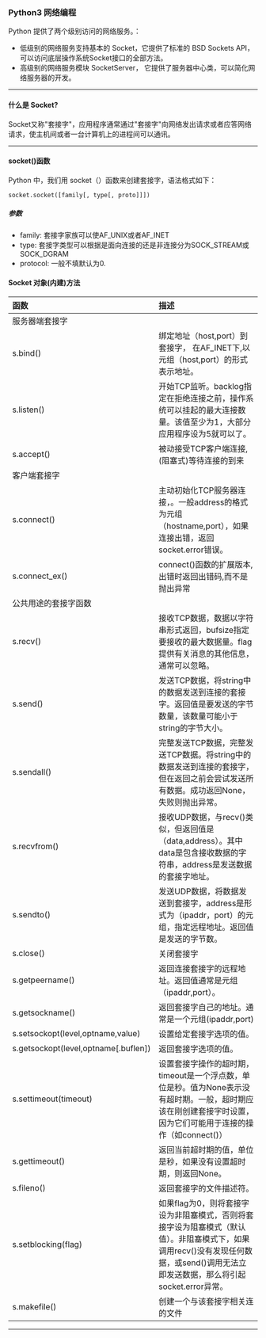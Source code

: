 ### Python3 网络编程
Python 提供了两个级别访问的网络服务。：

- 低级别的网络服务支持基本的 Socket，它提供了标准的 BSD Sockets API，可以访问底层操作系统Socket接口的全部方法。
- 高级别的网络服务模块 SocketServer， 它提供了服务器中心类，可以简化网络服务器的开发。
---
#### 什么是 Socket?
Socket又称"套接字"，应用程序通常通过"套接字"向网络发出请求或者应答网络请求，使主机间或者一台计算机上的进程间可以通讯。

---
#### socket()函数
Python 中，我们用 socket（）函数来创建套接字，语法格式如下：
```
socket.socket([family[, type[, proto]]])
```
##### 参数
- family: 套接字家族可以使AF_UNIX或者AF_INET
- type: 套接字类型可以根据是面向连接的还是非连接分为SOCK_STREAM或SOCK_DGRAM
- protocol: 一般不填默认为0.
#### Socket 对象(内建)方法
函数|描述
:---|:---
|服务器端套接字
s.bind()|绑定地址（host,port）到套接字， 在AF_INET下,以元组（host,port）的形式表示地址。
s.listen()|开始TCP监听。backlog指定在拒绝连接之前，操作系统可以挂起的最大连接数量。该值至少为1，大部分应用程序设为5就可以了。
s.accept()|被动接受TCP客户端连接,(阻塞式)等待连接的到来
|客户端套接字
s.connect()|主动初始化TCP服务器连接，。一般address的格式为元组（hostname,port），如果连接出错，返回socket.error错误。
s.connect_ex()|connect()函数的扩展版本,出错时返回出错码,而不是抛出异常
|公共用途的套接字函数
s.recv()|接收TCP数据，数据以字符串形式返回，bufsize指定要接收的最大数据量。flag提供有关消息的其他信息，通常可以忽略。
s.send()|发送TCP数据，将string中的数据发送到连接的套接字。返回值是要发送的字节数量，该数量可能小于string的字节大小。
s.sendall()|完整发送TCP数据，完整发送TCP数据。将string中的数据发送到连接的套接字，但在返回之前会尝试发送所有数据。成功返回None，失败则抛出异常。
s.recvfrom()|接收UDP数据，与recv()类似，但返回值是（data,address）。其中data是包含接收数据的字符串，address是发送数据的套接字地址。
s.sendto()|发送UDP数据，将数据发送到套接字，address是形式为（ipaddr，port）的元组，指定远程地址。返回值是发送的字节数。
s.close()|关闭套接字
s.getpeername()|返回连接套接字的远程地址。返回值通常是元组（ipaddr,port）。
s.getsockname()|返回套接字自己的地址。通常是一个元组(ipaddr,port)
s.setsockopt(level,optname,value)|设置给定套接字选项的值。
s.getsockopt(level,optname[.buflen])|返回套接字选项的值。
s.settimeout(timeout)|设置套接字操作的超时期，timeout是一个浮点数，单位是秒。值为None表示没有超时期。一般，超时期应该在刚创建套接字时设置，因为它们可能用于连接的操作（如connect()）
s.gettimeout()|返回当前超时期的值，单位是秒，如果没有设置超时期，则返回None。
s.fileno()|返回套接字的文件描述符。
s.setblocking(flag)|如果flag为0，则将套接字设为非阻塞模式，否则将套接字设为阻塞模式（默认值）。非阻塞模式下，如果调用recv()没有发现任何数据，或send()调用无法立即发送数据，那么将引起socket.error异常。
s.makefile()|创建一个与该套接字相关连的文件

---